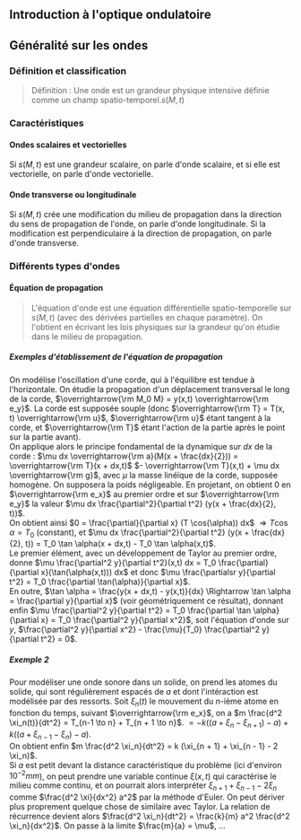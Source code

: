 ## Introduction à l'optique ondulatoire
## Généralité sur les ondes
### Définition et classification
> Définition : Une onde est un grandeur physique intensive
> définie comme un champ spatio-temporel.$s(M,t)$

### Caractéristiques
#### Ondes scalaires et vectorielles
Si $s(M,t)$ est une grandeur scalaire, on parle d'onde scalaire, et si elle est
vectorielle, on parle d'onde vectorielle.

#### Onde transverse ou longitudinale
Si $s(M,t)$ crée une modification du milieu de propagation dans la direction du
sens de propagation de l'onde, on parle d'onde longitudinale. Si la
modification est perpendiculaire à la direction de propagation, on parle d'onde
transverse.

### Différents types d'ondes
#### Équation de propagation
> L'équation d'onde est une équation différentielle spatio-temporelle sur $s(M,t)$
> (avec des dérivées partielles en chaque paramètre).
> On l'obtient en écrivant les lois physiques sur la grandeur qu'on étudie dans le
> milieu de propagation.

##### Exemples d'établissement de l'équation de propagation
On modélise l'oscillation d'une corde, qui à l'équilibre est tendue à
l'horizontale. On étudie la propagation d'un déplacement transversal le long
de la corde, $\overrightarrow{\rm M_0 M} = y(x,t) \overrightarrow{\rm e_y}$.
La corde est supposée souple (donc $\overrightarrow{\rm T} = T(x, t) \overrightarrow{\rm u}$, $\overrightarrow{\rm u}$
étant tangent à la corde, et $\overrightarrow{\rm T}$ étant l'action de la
partie après le point sur la partie avant).\
On applique alors le principe fondamental de la dynamique sur $dx$ de la corde :
$\mu dx \overrightarrow{\rm a}(M(x + \frac{dx}{2})) = \overrightarrow{\rm T}(x + dx,t)$
$- \overrightarrow{\rm T}(x,t) + \mu dx \overrightarrow{\rm g}$, avec $\mu$ la
masse linéïque de la corde, supposée homogène. On supposera la poids
négligeable. En projetant, on obtient $0$ en $\overrightarrow{\rm e_x}$
au premier ordre et sur $\overrightarrow{\rm e_y}$ la valeur
$\mu dx \frac{\partial^2}{\partial t^2} (y(x + \frac{dx}{2}, t))$.\
On obtient ainsi $0 = \frac{\partial}{\partial x} (T \cos(\alpha)) dx$
$\Rightarrow T \cos \alpha = T_0$ (constant), et
$\mu dx \frac{\partial^2}{\partial t^2} (y(x + \frac{dx}{2}, t)) = T_0 \tan \alpha(x + dx,t) - T_0 \tan \alpha(x,t)$.\
Le premier élément, avec un développement de Taylor au premier ordre,
donne $\mu \frac{\partial^2 y}{\partial t^2}(x,t) dx = T_0 \frac{\partial}{\partial x}(\tan(\alpha(x,t))) dx$
et donc $\mu \frac{\partialsr y}{\partial t^2} = T_0 \frac{\partial \tan(\alpha)}{\partial x}$.\
En outre, $\tan \alpha = \frac{y(x + dx,t) - y(x,t)}{dx} \Rightarrow \tan \alpha = \frac{\partial y}{\partial x}$
(voir géométriquement ce résultat), donnant enfin
$\mu \frac{\partial^2 y}{\partial t^2} = T_0 \frac{\partial \tan \alpha}{\partial x} = T_0 \frac{\partial^2 y}{\partial x^2}$,
soit l'équation d'onde sur $y$, $\frac{\partial^2 y}{\partial x^2} - \frac{\mu}{T_0} \frac{\partial^2 y}{\partial t^2} = 0$.

##### Exemple 2
Pour modéliser une onde sonore dans un solide, on prend les atomes du solide,
qui sont régulièrement espacés de $a$ et dont l'intéraction est modélisée par des
ressorts. Soit $\xi_n(t)$ le mouvement du $n$-ième atome en fonction du temps,
suivant $\overrightarrow{\rm e_x}$, on a $m \frac{d^2 \xi_n(t)}{dt^2} = T_{n-1 \to n} + T_{n + 1 \to n}$.
$= -k((a + \xi_n - \xi_{n + 1}) - a) + k ((a + \xi_{n - 1} - \xi_n) - a)$.\
On obtient enfin $m \frac{d^2 \xi_n}{dt^2} = k (\xi_{n + 1} + \xi_{n - 1} - 2 \xi_n)$.\
Si $a$ est petit devant la distance caractéristique du problème (ici d'environ
$10^{-2} mm$), on peut prendre une variable continue $\xi(x,t)$ qui caractérise
le milieu comme continu, et on pourrait alors interpréter
$\xi_{n + 1} + \xi_{n - 1} - 2 \xi_n$ comme $\frac{d^2 \xi}{dx^2} a^2$
par la méthode d'Euler. On peut dériver plus proprement quelque chose de
similaire avec Taylor. La relation de récurrence devient alors
$\frac{d^2 \xi_n}{dt^2} = \frac{k}{m} a^2 \frac{d^2 \xi_n}{dx^2}$.
On passe à la limite $\frac{m}{a} = \mu$, ...
